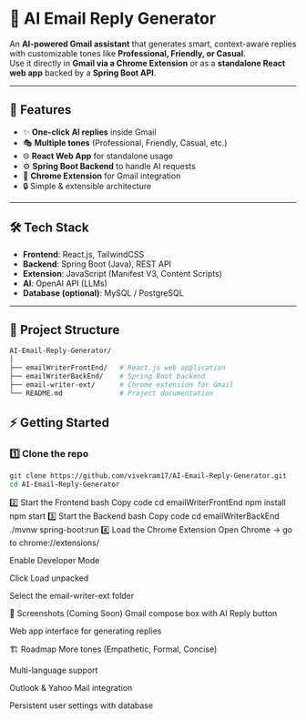 # 📧 AI Email Reply Generator

An **AI-powered Gmail assistant** that generates smart, context-aware replies with customizable tones like **Professional, Friendly, or Casual**.  
Use it directly in **Gmail via a Chrome Extension** or as a **standalone React web app** backed by a **Spring Boot API**.

---

## 🚀 Features

- ✨ **One-click AI replies** inside Gmail
- 🎭 **Multiple tones** (Professional, Friendly, Casual, etc.)
- 🌐 **React Web App** for standalone usage
- ⚙️ **Spring Boot Backend** to handle AI requests
- 🧩 **Chrome Extension** for Gmail integration
- 🔒 Simple & extensible architecture

---

## 🛠️ Tech Stack

- **Frontend**: React.js, TailwindCSS  
- **Backend**: Spring Boot (Java), REST API  
- **Extension**: JavaScript (Manifest V3, Content Scripts)  
- **AI**: OpenAI API (LLMs)  
- **Database (optional)**: MySQL / PostgreSQL  

---

## 📂 Project Structure

```bash
AI-Email-Reply-Generator/
│
├── emailWriterFrontEnd/   # React.js web application
├── emailWriterBackEnd/    # Spring Boot backend
├── email-writer-ext/      # Chrome extension for Gmail
└── README.md              # Project documentation
```

## ⚡ Getting Started

### 1️⃣ Clone the repo
```bash
git clone https://github.com/vivekram17/AI-Email-Reply-Generator.git
cd AI-Email-Reply-Generator
```
2️⃣ Start the Frontend
bash
Copy code
cd emailWriterFrontEnd
npm install
npm start
3️⃣ Start the Backend
bash
Copy code
cd emailWriterBackEnd
./mvnw spring-boot:run
4️⃣ Load the Chrome Extension
Open Chrome → go to chrome://extensions/

Enable Developer Mode

Click Load unpacked

Select the email-writer-ext folder

📸 Screenshots (Coming Soon)
Gmail compose box with AI Reply button

Web app interface for generating replies

🏗️ Roadmap
 More tones (Empathetic, Formal, Concise)

 Multi-language support

 Outlook & Yahoo Mail integration

 Persistent user settings with database
